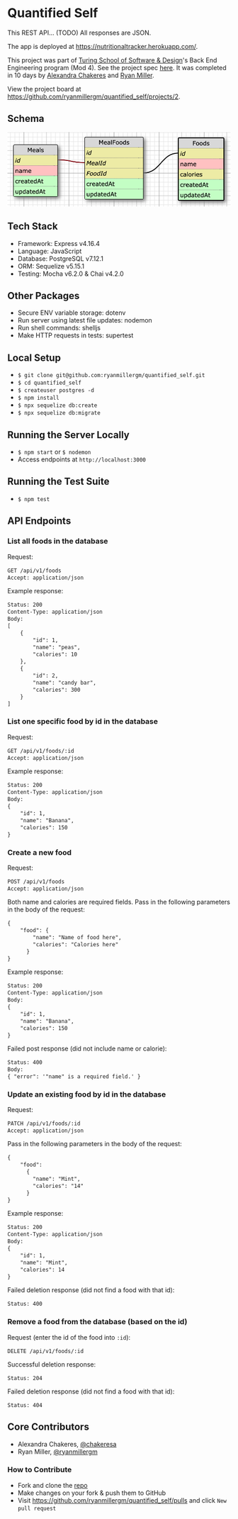 # Quantified Self
This REST API... (TODO) All responses are JSON.

The app is deployed at https://nutritionaltracker.herokuapp.com/.

This project was part of [Turing School of Software & Design](https://turing.io)'s Back End Engineering program (Mod 4). See the project spec [here](https://backend.turing.io/module4/projects/quantified_self/qs_server_side). It was completed in 10 days by [Alexandra Chakeres](https://github.com/chakeresa) and [Ryan Miller](https://github.com/ryanmillergm).

View the project board at https://github.com/ryanmillergm/quantified_self/projects/2.

## Schema
![schema](./public/images/schema.png)

## Tech Stack
 - Framework: Express v4.16.4
 - Language: JavaScript
 - Database: PostgreSQL v7.12.1
 - ORM: Sequelize v5.15.1
 - Testing: Mocha v6.2.0 & Chai v4.2.0

## Other Packages
 - Secure ENV variable storage: dotenv
 - Run server using latest file updates: nodemon
 - Run shell commands: shelljs
 - Make HTTP requests in tests: supertest

## Local Setup
 - `$ git clone git@github.com:ryanmillergm/quantified_self.git`
 - `$ cd quantified_self`
 - `$ createuser postgres -d`
 - `$ npm install`
 - `$ npx sequelize db:create`
 - `$ npx sequelize db:migrate`

## Running the Server Locally
 - `$ npm start` or `$ nodemon`
 - Access endpoints at `http://localhost:3000`

## Running the Test Suite
 - `$ npm test`

## API Endpoints
### List all foods in the database
Request:
```
GET /api/v1/foods
Accept: application/json
```
Example response:
```
Status: 200
Content-Type: application/json
Body:
[
    {
        "id": 1,
        "name": "peas",
        "calories": 10
    },
    {
        "id": 2,
        "name": "candy bar",
        "calories": 300
    }
]
```
### List one specific food by id in the database
Request:
```
GET /api/v1/foods/:id
Accept: application/json
```
Example response:
```
Status: 200
Content-Type: application/json
Body:
{
    "id": 1,
    "name": "Banana",
    "calories": 150
}
```
### Create a new food
Request:
```
POST /api/v1/foods
Accept: application/json
```
Both name and calories are required fields.
Pass in the following parameters in the body of the request:
```
{
    "food": {
        "name": "Name of food here",
        "calories": "Calories here"
      }
}
```
Example response:
```
Status: 200
Content-Type: application/json
Body:
{
    "id": 1,
    "name": "Banana",
    "calories": 150
}
```
Failed post response (did not include name or calorie):
```
Status: 400
Body:
{ "error": '"name" is a required field.' }
```
### Update an existing food by id in the database
Request:
```
PATCH /api/v1/foods/:id
Accept: application/json
```
Pass in the following parameters in the body of the request:
```
{
    "food":
      {
        "name": "Mint",
        "calories": "14"
      }
}
```
Example response:
```
Status: 200
Content-Type: application/json
Body:
{
    "id": 1,
    "name": "Mint",
    "calories": 14
}
```
Failed deletion response (did not find a food with that id):
```
Status: 400
```
### Remove a food from the database (based on the id)
Request (enter the id of the food into `:id`):
```
DELETE /api/v1/foods/:id
```
Successful deletion response:
```
Status: 204
```
Failed deletion response (did not find a food with that id):
```
Status: 404
```

## Core Contributors
 - Alexandra Chakeres, [@chakeresa](https://github.com/chakeresa)
 - Ryan Miller, [@ryanmillergm](https://github.com/ryanmillergm)

### How to Contribute
 - Fork and clone the [repo](https://github.com/ryanmillergm/quantified_self)
 - Make changes on your fork & push them to GitHub
 - Visit https://github.com/ryanmillergm/quantified_self/pulls and click `New pull request`
